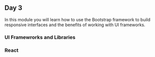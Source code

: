 ## Day 3
In this module you will learn how to use the Bootstrap framework to build responsive interfaces and the benefits of working with UI frameworks.
### UI Framewrorks and Libraries
### React
